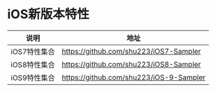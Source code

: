 # iOS新版本特性

说明 | 地址 
----- | ----- 
iOS7特性集合 |  <https://github.com/shu223/iOS7-Sampler> 
iOS8特性集合 |  <https://github.com/shu223/iOS8-Sampler> 
iOS9特性集合 |  <https://github.com/shu223/iOS-9-Sampler>
